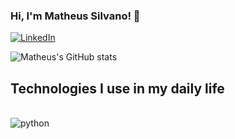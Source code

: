 
### Hi, I'm Matheus Silvano! 👋

[![LinkedIn](https://img.shields.io/badge/LinkedIn-0077B5?style=for-the-badge&logo=linkedin&logoColor=white)](https://www.linkedin.com/in/matheussilvano/)

![Matheus's GitHub stats](https://github-readme-stats.vercel.app/api?username=matheussilvano&show_icons=true&theme=transparent)

## Technologies I use in my daily life

<div style="display: inline_block"><br/>
  <img align ="center" alt="python" sccr="https://img.shields.io/badge/Python-3776AB?style=for-the-badge&logo=python&logoColor=white" />
</div>
